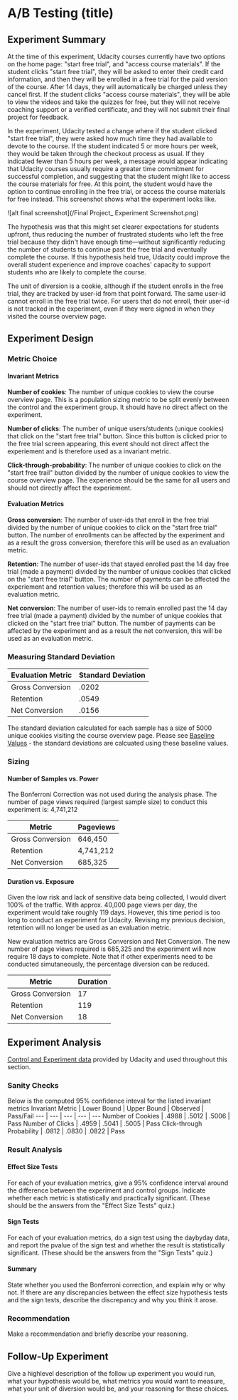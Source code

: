 # A/B Testing (title)

## Experiment Summary
At the time of this experiment, Udacity courses currently have two options on the home page: "start free trial", and "access course materials". If the student clicks "start free trial", they will be asked to enter their credit card information, and then they will be enrolled in a free trial for the paid version of the course. After 14 days, they will automatically be charged unless they cancel first. If the student clicks "access course materials", they will be able to view the videos and take the quizzes for free, but they will not receive coaching support or a verified certificate, and they will not submit their final project for feedback.

In the experiment, Udacity tested a change where if the student clicked "start free trial", they were asked how much time they had available to devote to the course. If the student indicated 5 or more hours per week, they would be taken through the checkout process as usual. If they indicated fewer than 5 hours per week, a message would appear indicating that Udacity courses usually require a greater time commitment for successful completion, and suggesting that the student might like to access the course materials for free. At this point, the student would have the option to continue enrolling in the free trial, or access the course materials for free instead. This screenshot shows what the experiment looks like.

![alt final screenshot](/Final Project_ Experiment Screenshot.png)

The hypothesis was that this might set clearer expectations for students upfront, thus reducing the number of frustrated students who left the free trial because they didn't have enough time—without significantly reducing the number of students to continue past the free trial and eventually complete the course. If this hypothesis held true, Udacity could improve the overall student experience and improve coaches' capacity to support students who are likely to complete the course.

The unit of diversion is a cookie, although if the student enrolls in the free trial, they are tracked by user-id from that point forward. The same user-id cannot enroll in the free trial twice. For users that do not enroll, their user-id is not tracked in the experiment, even if they were signed in when they visited the course overview page.


## Experiment Design
### Metric Choice
#### Invariant Metrics
**Number of cookies**: The number of unique cookies to view the course overview page. This is a population sizing metric to be split evenly between the control and the experiment group. It should have no direct affect on the experiment.

**Number of clicks**: The number of unique users/students (unique cookies) that click on the "start free trial" button. Since this button is clicked prior to the free trial screen appearing, this event should not direct affect the experiement and is therefore used as a invariant metric.

**Click-through-probability**: The number of unique cookies to click on the "start free trail" button divided by the number of unique cookies to view the course overview page. The experience should be the same for all users and should not directly affect the experiement.

#### Evaluation Metrics
**Gross conversion**: The number of user-ids that enroll in the free trial divided by the number of unique cookies to click on the "start free trial" button. The number of enrollments can be affected by the experiment and as a result the gross conversion; therefore this will be used as an evaluation metric.

**Retention**: The number of user-ids that stayed enrolled past the 14 day free trial (made a payment) divided by the number of unique cookies that clicked on the "start free trial" button. The number of payments can be affected the experiement and retention values; therefore this will be used as an evaluation metric.

**Net conversion**: The number of user-ids to remain enrolled past the 14 day free trial (made a payment) divided by the number of unique cookies that clicked on the "start free trial" button. The number of payments can be affected by the experiment and as a result the net conversion, this will be used as an evaluation metric. 

### Measuring Standard Deviation
Evaluation Metric | Standard Deviation
--- | ---
Gross Conversion | .0202
Retention | .0549
Net Conversion | .0156

The standard deviation calculated for each sample has a size of 5000 unique cookies visiting the course overview page. Please see [Baseline Values](https://docs.google.com/spreadsheets/d/1MYNUtC47Pg8hdoCjOXaHqF-thheGpUshrFA21BAJnNc/edit#gid=0) - the standard deviations are calcuated using these baseline values.

### Sizing
#### Number of Samples vs. Power
The Bonferroni Correction was not used during the analysis phase. The number of page views required (largest sample size) to conduct this experiment is: 4,741,212

Metric | Pageviews
--- | ---
Gross Conversion | 646,450
Retention | 4,741,212
Net Conversion | 685,325

#### Duration vs. Exposure
Given the low risk and lack of sensitive data being collected, I would divert 100% of the traffic. With approx. 40,000 page views per day, the experiment would take roughly 119 days. However, this time period is too long to conduct an experiment for Udacity. Revising my previous decision, retention will no longer be used as an evaluation metric. 

New evaluation metrics are Gross Conversion and Net Conversion. The new number of page views required is 685,325 and the experiment will now require 18 days to complete. Note that if other experiments need to be conducted simutaneously, the percentage diversion can be reduced.

Metric | Duration
--- | ---
Gross Conversion | 17
Retention | 119
Net Conversion | 18


## Experiment Analysis
[Control and Experiment data](https://docs.google.com/spreadsheets/d/1Mu5u9GrybDdska-ljPXyBjTpdZIUev_6i7t4LRDfXM8/edit#gid=0) provided by Udacity and used throughout this section.
### Sanity Checks
Below is the computed 95% confidence inteval for the listed invariant metrics
Invariant Metric | Lower Bound | Upper Bound | Observed | Pass/Fail
--- | --- | --- | --- | ---
Number of Cookies | .4988 | .5012 | .5006 | Pass
Number of Clicks | .4959 | .5041 | .5005 | Pass
Click-through Probability | .0812 | .0830 | .0822 | Pass

### Result Analysis
#### Effect Size Tests
For each of your evaluation metrics, give a 95% confidence interval around the difference between the experiment and control groups. Indicate whether each metric is statistically and practically significant. (These should be the answers from the "Effect Size Tests" quiz.)

#### Sign Tests
For each of your evaluation metrics, do a sign test using the day­by­day data, and report the p­value of the sign test and whether the result is statistically significant. (These should be the answers from the "Sign Tests" quiz.)

#### Summary
State whether you used the Bonferroni correction, and explain why or why not. If there are any discrepancies between the effect size hypothesis tests and the sign tests, describe the discrepancy and why you think it arose.

### Recommendation
Make a recommendation and briefly describe your reasoning.

## Follow-Up Experiment
Give a high­level description of the follow up experiment you would run, what your hypothesis would be, what metrics you would want to measure, what your unit of diversion would be, and your reasoning for these choices.
